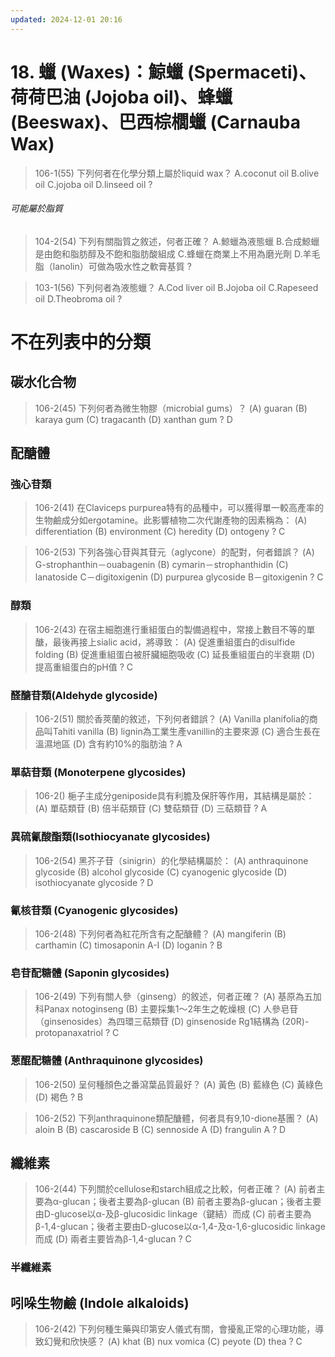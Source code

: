 ```yaml
---
updated: 2024-12-01 20:16
---
```

# 18. 蠟 (Waxes)：鯨蠟 (Spermaceti)、荷荷巴油 (Jojoba oil)、蜂蠟 (Beeswax)、巴西棕櫚蠟 (Carnauba Wax)

> 106-1(55)
	下列何者在化學分類上屬於liquid wax？
A.coconut oil
B.olive oil
C.jojoba oil
D.linseed oil
?

###### 可能屬於脂質
> 104-2(54)
	下列有關脂質之敘述，何者正確？
A.鯨蠟為液態蠟
B.合成鯨蠟是由飽和脂肪醇及不飽和脂肪酸組成
C.蜂蠟在商業上不用為磨光劑
D.羊毛脂（lanolin）可做為吸水性之軟膏基質
?

> 103-1(56)
	下列何者為液態蠟？
A.Cod liver oil
B.Jojoba oil
C.Rapeseed oil
D.Theobroma oil 
?





# 不在列表中的分類
## 碳水化合物

> 106-2(45)
	下列何者為微生物膠（microbial gums）？
(A) guaran
(B) karaya gum
(C) tragacanth
(D) xanthan gum
?
D


## 配醣體
### 強心苷類

> 106-2(41)
	在Claviceps purpurea特有的品種中，可以獲得單一較高產率的生物鹼成分如ergotamine。此影響植物二次代謝產物的因素稱為：
(A) differentiation
(B) environment
(C) heredity
(D) ontogeny
?
C

> 106-2(53)
	下列各強心苷與其苷元（aglycone）的配對，何者錯誤？
(A) G-strophanthin－ouabagenin
(B) cymarin－strophanthidin
(C) lanatoside C－digitoxigenin
(D) purpurea glycoside B－gitoxigenin
?
C

### 醇類

> 106-2(43)
	在宿主細胞進行重組蛋白的製備過程中，常接上數目不等的單醣，最後再接上sialic acid，將導致：
(A) 促進重組蛋白的disulfide folding
(B) 促進重組蛋白被肝臟細胞吸收
(C) 延長重組蛋白的半衰期
(D) 提高重組蛋白的pH值
?
C


### 醛醣苷類(Aldehyde glycoside)

> 106-2(51)
	關於香莢蘭的敘述，下列何者錯誤？
(A) Vanilla planifolia的商品叫Tahiti vanilla
(B) lignin為工業生產vanillin的主要來源
(C) 適合生長在溫濕地區
(D) 含有約10%的脂肪油
?
A

### 單萜苷類 (Monoterpene glycosides)

> 106-2()
	梔子主成分geniposide具有利膽及保肝等作用，其結構是屬於：
(A) 單萜類苷
(B) 倍半萜類苷
(C) 雙萜類苷
(D) 三萜類苷
?
A



### 異硫氰酸酯類(Isothiocyanate glycosides)

> 106-2(54)
	黑芥子苷（sinigrin）的化學結構屬於：
(A) anthraquinone glycoside
(B) alcohol glycoside
(C) cyanogenic glycoside
(D) isothiocyanate glycoside
?
D

### 氰核苷類 (Cyanogenic glycosides)

> 106-2(48)
	下列何者為紅花所含有之配醣體？
(A) mangiferin
(B) carthamin
(C) timosaponin A-I
(D) loganin
?
B

### 皂苷配糖體 (Saponin glycosides)

> 106-2(49)
	下列有關人參（ginseng）的敘述，何者正確？
(A) 基原為五加科Panax notoginseng
(B) 主要採集1～2年生之乾燥根
(C) 人參皂苷（ginsenosides）為四環三萜類苷
(D) ginsenoside Rg1結構為 (20R)-protopanaxatriol
?
C

### 蒽醌配糖體 (Anthraquinone glycosides)

> 106-2(50)
	呈何種顏色之番瀉葉品質最好？
(A) 黃色
(B) 藍綠色
(C) 黃綠色
(D) 褐色
?
B

> 106-2(52)
	下列anthraquinone類配醣體，何者具有9,10-dione基團？
(A) aloin B
(B) cascaroside B
(C) sennoside A
(D) frangulin A
?
D

## 纖維素

> 106-2(44)
	下列關於cellulose和starch組成之比較，何者正確？
(A) 前者主要為α-glucan；後者主要為β-glucan
(B) 前者主要為β-glucan；後者主要由D-glucose以α-及β-glucosidic linkage（鍵結）而成
(C) 前者主要為β-1,4-glucan；後者主要由D-glucose以α-1,4-及α-1,6-glucosidic linkage而成
(D) 兩者主要皆為β-1,4-glucan
?
C

### 半纖維素






## 吲哚生物鹼 (Indole alkaloids)

> 106-2(42)
	下列何種生藥與印第安人儀式有關，會擾亂正常的心理功能，導致幻覺和欣快感？
(A) khat
(B) nux vomica
(C) peyote
(D) thea
?
C
